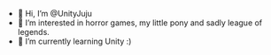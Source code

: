 - 👋 Hi, I’m @UnityJuju
- 👀 I’m interested in horror games, my little pony and sadly league of legends. 
- 🌱 I’m currently learning Unity :)

<!---
UnityJuju/UnityJuju is a ✨ special ✨ repository because its `README.md` (this file) appears on your GitHub profile.
You can click the Preview link to take a look at your changes.
--->
